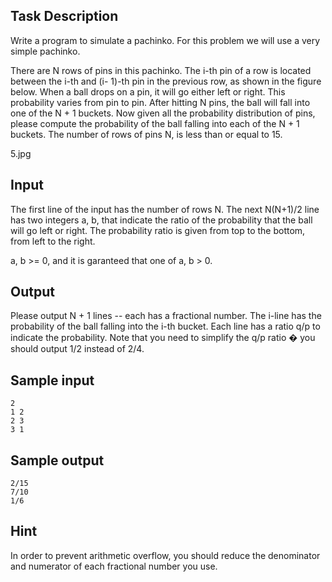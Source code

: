 ## Task Description ##

Write a program to simulate a pachinko. For this problem we will use a very simple pachinko.

There are N rows of pins in this pachinko. The i-th pin of a row is located between the i-th and (i-
1)-th pin in the previous row, as shown in the figure below. When a ball drops on a pin, it will go
either left or right. This probability varies from pin to pin. After hitting N pins, the ball will
fall into one of the N + 1 buckets. Now given all the probability distribution of pins, please
compute the probability of the ball falling into each of the N + 1 buckets.
The number of rows of pins N, is less than or equal to 15.

5.jpg

## Input ##

The first line of the input has the number of rows N. The next N(N+1)/2 line has two
integers a, b, that indicate the ratio of the probability that the ball will go left or right.
The probability ratio is given from top to the bottom, from left to the right.

a, b >= 0, and it is garanteed that one of a, b > 0.

## Output ##

Please output N + 1 lines -- each has a fractional number. The i-line has the probability of the ball
falling into the i-th bucket. Each line has a ratio q/p to indicate the probability.
Note that you need to simplify the q/p ratio � you should output 1/2 instead of 2/4.

## Sample input ##
```
2
1 2
2 3
3 1
```

## Sample output ##
```
2/15
7/10
1/6
```

## Hint ##

In order to prevent arithmetic overflow, you should reduce the denominator and numerator of each fractional number you use.